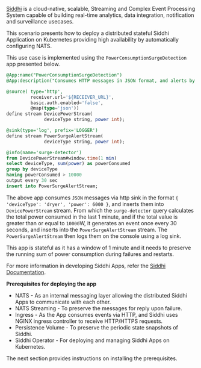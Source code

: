 [Siddhi](http://siddhi.io) is a cloud-native, scalable, Streaming and Complex Event Processing System capable of building real-time analytics, data integration, notification and surveillance usecases.

This scenario presents how to deploy a distributed stateful Siddhi Application on Kubernetes providing high availability by automatically configuring NATS. 

This use case is implemented using the `PowerConsumptionSurgeDetection` app presented below.

```sql
@App:name("PowerConsumptionSurgeDetection")
@App:description("Consumes HTTP messages in JSON format, and alerts by logging a message once every 30 seconds, if the total power consumption in the last 1 minute is greater than or equal to 10000W.")

@source( type='http', 
         receiver.url='${RECEIVER_URL}',
         basic.auth.enabled='false', 
         @map(type='json'))
define stream DevicePowerStream(
              deviceType string, power int);

@sink(type='log', prefix='LOGGER')  
define stream PowerSurgeAlertStream(
              deviceType string, power int);

@info(name='surge-detector')  
from DevicePowerStream#window.time(1 min) 
select deviceType, sum(power) as powerConsumed
group by deviceType
having powerConsumed > 10000
output every 30 sec
insert into PowerSurgeAlertStream;
```

The above app consumes `JSON` messages via http sink in the format `{ 'deviceType': 'dryer', 'power': 6000 }`, and inserts them into `DevicePowerStream` stream. From which the `surge-detector` query calculates the total power consumed in the last 1 minute, and if the total value is greater than or equal to `10000`W, it generates an event once every 30 seconds, and inserts into the `PowerSurgeAlertStream` stream. The `PowerSurgeAlertStream` then logs them on the console using a log sink.

This app is stateful as it has a window of 1 minute and it needs to preserve the running sum of power consumption during failures and restarts.

For more information in developing Siddhi Apps, refer the [Siddhi Documentation](http://siddhi.io/redirect/docs).

**Prerequisites for deploying the app**

- NATS - As an internal messaging layer allowing the distributed Siddhi Apps to communicate with each other.
- NATS Streaming - To preserve the messages for reply upon failure.
- Ingress - As the App consumes events via HTTP, and Siddhi uses NGINX ingress controller to receive HTTP/HTTPS requests.
- Persistence Volume - To preserve the periodic state snapshots of Siddhi. 
- Siddhi Operator - For deploying and managing Siddhi Apps on Kubernetes.

The next section provides instructions on installing the prerequisites.

